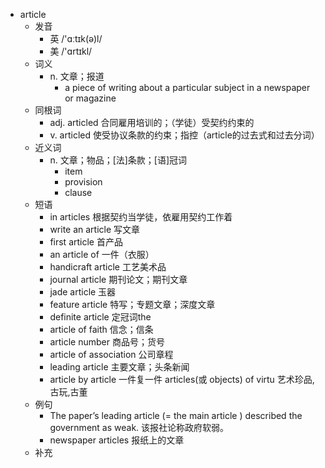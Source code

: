- article
  - 发音
    - 英 /'ɑːtɪk(ə)l/
    - 美 /'ɑrtɪkl/
  - 词义
    - n. 文章；报道
      - a piece of writing about a particular subject in a newspaper or magazine
  - 同根词
    - adj. articled 合同雇用培训的；（学徒）受契约约束的
    - v. articled 使受协议条款的约束；指控（article的过去式和过去分词）
  - 近义词
    - n. 文章；物品；[法]条款；[语]冠词
      - item
      - provision
      - clause
  - 短语
    - in articles 根据契约当学徒，依雇用契约工作着
    - write an article 写文章
    - first article 首产品
    - an article of 一件（衣服）
    - handicraft article 工艺美术品
    - journal article 期刊论文；期刊文章
    - jade article 玉器
    - feature article 特写；专题文章；深度文章
    - definite article 定冠词the
    - article of faith 信念；信条
    - article number 商品号；货号
    - article of association 公司章程
    - leading article 主要文章；头条新闻
    - article by article 一件复一件 articles(或 objects) of virtu 艺术珍品,古玩,古董
  - 例句
    - The paper’s leading article (=  the main article  ) described the government as weak. 该报社论称政府软弱。
    - newspaper articles 报纸上的文章
  - 补充